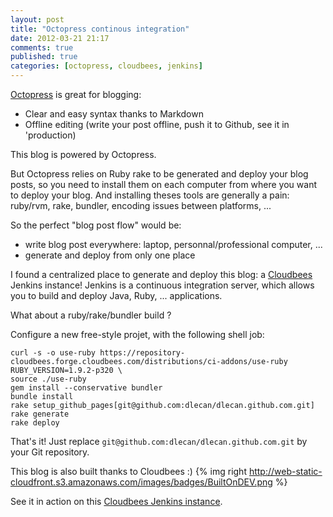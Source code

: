 ```yaml
---
layout: post
title: "Octopress continous integration"
date: 2012-03-21 21:17
comments: true
published: true
categories: [octopress, cloudbees, jenkins]
---
```

[Octopress](http://octopress.org) is great for blogging:
- Clear and easy syntax thanks to Markdown
- Offline editing (write your post offline, push it to Github, see it in 'production)

This blog is powered by Octopress.

But Octopress relies on Ruby rake to be generated and deploy your blog posts, so you need to install them on each computer from where you want to deploy your blog.
And installing theses tools are generally a pain: ruby/rvm, rake, bundler, encoding issues between platforms, ...

So the perfect "blog post flow" would be:
- write blog post everywhere: laptop, personnal/professional computer, ...
- generate and deploy from only one place

I found a centralized place to generate and deploy this blog: a [Cloudbees](http://www.cloudbees.com) Jenkins instance!
Jenkins is a continuous integration server, which allows you to build and deploy Java, Ruby, ... applications.

What about a ruby/rake/bundler build ?

Configure a new free-style projet, with the following shell job:
```
curl -s -o use-ruby https://repository-cloudbees.forge.cloudbees.com/distributions/ci-addons/use-ruby
RUBY_VERSION=1.9.2-p320 \
source ./use-ruby
gem install --conservative bundler
bundle install
rake setup_github_pages[git@github.com:dlecan/dlecan.github.com.git]
rake generate
rake deploy
```
That's it! Just replace `git@github.com:dlecan/dlecan.github.com.git` by your Git repository.

This blog is also built thanks to Cloudbees :) {% img right http://web-static-cloudfront.s3.amazonaws.com/images/badges/BuiltOnDEV.png %}

See it in action on this [Cloudbees Jenkins instance](https://play-war.ci.cloudbees.com/job/blog.dlecan.com/).